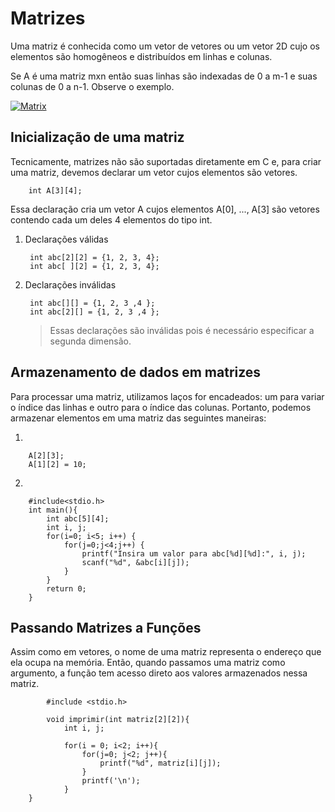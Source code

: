 # Matrizes

Uma matriz é conhecida como um vetor de vetores ou um vetor 2D cujo os elementos são homogêneos e distribuídos em linhas e colunas. 

Se A é uma matriz mxn então suas linhas são indexadas de 0 a m-1 e suas colunas de 0 a n-1. Observe o exemplo.

[![Matrix](https://cdn.programiz.com/sites/tutorial2program/files/java-2d-array.jpg "Matrix")](https://www.google.com/url?sa=i&url=https%3A%2F%2Fwww.programiz.com%2Fjava-programming%2Fmultidimensional-array&psig=AOvVaw0pC1M5WfTlNPueiysx-Ige&ust=1596392869318000&source=images&cd=vfe&ved=0CAIQjRxqFwoTCKjI55_R-uoCFQAAAAAdAAAAABAD "Matrix")

## Inicialização de uma matriz

Tecnicamente, matrizes não são suportadas diretamente em C e, para criar uma matriz, devemos declarar um vetor cujos elementos são vetores.

		int A[3][4];

Essa declaração cria um vetor A cujos elementos A[0], ..., A[3] são vetores contendo cada um deles 4 elementos do tipo int.

1. Declarações válidas 

		int abc[2][2] = {1, 2, 3, 4};
		int abc[ ][2] = {1, 2, 3, 4};

2. Declarações inválidas

		int abc[][] = {1, 2, 3 ,4 };
		int abc[2][] = {1, 2, 3 ,4 };

	> Essas declarações são inválidas pois é necessário especificar a segunda dimensão.

## Armazenamento de dados em matrizes

Para processar uma matriz, utilizamos laços for encadeados: um para variar o índice das linhas e outro para o índice das colunas. Portanto, podemos armazenar elementos em uma matriz das seguintes maneiras:

1. 

		A[2][3];
		A[1][2] = 10;

2. 

		#include<stdio.h>
		int main(){
			int abc[5][4];
			int i, j;
			for(i=0; i<5; i++) {
				for(j=0;j<4;j++) {
					printf("Insira um valor para abc[%d][%d]:", i, j);
					scanf("%d", &abc[i][j]);
				}
			}
			return 0;
		}


## Passando Matrizes a Funções

Assim como em vetores, o nome de uma matriz representa o endereço que ela ocupa na memória. Então, quando passamos uma matriz como argumento, a função tem acesso direto aos valores armazenados nessa matriz. 

			#include <stdio.h>

			void imprimir(int matriz[2][2]){
				int i, j;

				for(i = 0; i<2; i++){
					for(j=0; j<2; j++){
						printf("%d", matriz[i][j]);
					}
					printf('\n');
				}
		}
